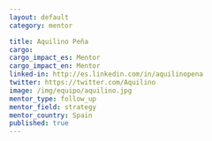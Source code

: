 ```yaml
---
layout: default
category: mentor

title: Aquilino Peña
cargo:
cargo_impact_es: Mentor
cargo_impact_en: Mentor
linked-in: http://es.linkedin.com/in/aquilinopena
twitter: https://twitter.com/Aquilino
image: /img/equipo/aquilino.jpg
mentor_type: follow_up
mentor_field: strategy
mentor_country: Spain
published: true
---
```

